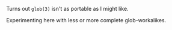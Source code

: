 Turns out `glob(3)` isn't as portable as I might like.

Experimenting here with less or more complete glob-workalikes.

